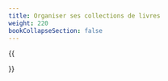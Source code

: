 ```yaml
---
title: Organiser ses collections de livres
weight: 220
bookCollapseSection: false
---
```

{{<section>}}
<!--Section renders pages in section as definition list, using title and description.
Example
```tpl
{{</* section */>}}
```-->